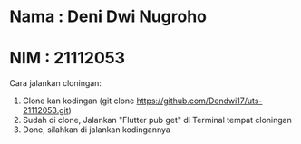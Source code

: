 # Nama : Deni Dwi Nugroho 
# NIM  : 21112053

Cara jalankan cloningan:
1. Clone kan kodingan (git clone https://github.com/Dendwi17/uts-21112053.git)
2. Sudah di clone, Jalankan "Flutter pub get" di Terminal tempat cloningan
3. Done, silahkan di jalankan kodingannya 
